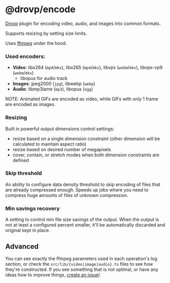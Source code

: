 # @drovp/encode

[Drovp](https://drovp.app) plugin for encoding video, audio, and images into common formats.

Supports resizing by setting size limits.

Uses [ffmpeg](https://ffmpeg.org/) under the hood.

### Used encoders:

- **Video**: libx264 (`mp4`/`mkv`), libx265 (`mp4`/`mkv`), libvpx (`webm`/`mkv`), libvpx-vp9 (`webm`/`mkv`)
	+ libopus for audio track
- **Images**: jpeg2000 (`jpg`), libwebp (`webp`)
- **Audio**: libmp3lame (`mp3`), libopus (`ogg`)

NOTE: Animated GIFs are encoded as video, while GIFs with only 1 frame are encoded as images.

### Resizing

Built in powerful output dimensions control settings:

- resize based on a single dimension constraint (other dimension will be calculated to maintain aspect ratio)
- resize based on desired number of megapixels
- cover, contain, or stretch modes when both dimension constraints are defined

### Skip threshold

An ability to configure data density threshold to skip encoding of files that are already compressed enough. Speeds up jobs where you need to compress huge amounts of files of unknown compression.

### Min savings recovery

A setting to control min file size savings of the output. When the output is not at least a configured percent smaller, it'll be automatically discarded and original kept in place.

## Advanced

You can see exactly the ffmpeg parameters used in each operation's log section, or check the `src/lib/{video|image|audio}.ts` files to see how they're constructed. If you see something that is not optimal, or have any ideas how to improve things, [create an issue](https://github.com/drovp/encode/issues)!.
